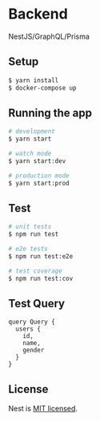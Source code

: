 # Backend
NestJS/GraphQL/Prisma

## Setup
```bash
$ yarn install
$ docker-compose up
```

## Running the app
```bash
# development
$ yarn start

# watch mode
$ yarn start:dev

# production mode
$ yarn start:prod
```

## Test

```bash
# unit tests
$ npm run test

# e2e tests
$ npm run test:e2e

# test coverage
$ npm run test:cov
```

## Test Query
```gql
query Query {
  users {
    id,
    name,
    gender
  }
}
```

## License
Nest is [MIT licensed](LICENSE).
